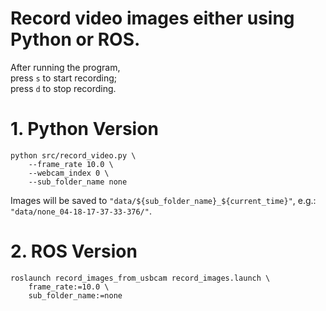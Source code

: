 # Record video images either using Python or ROS.

After running the program,    
press `s` to start recording;  
press `d` to stop recording.  


# 1. Python Version
```
python src/record_video.py \
    --frame_rate 10.0 \
    --webcam_index 0 \
    --sub_folder_name none
```

Images will be saved to `"data/${sub_folder_name}_${current_time}"`, e.g.: `"data/none_04-18-17-37-33-376/"`.  

# 2. ROS Version

```
roslaunch record_images_from_usbcam record_images.launch \
    frame_rate:=10.0 \
    sub_folder_name:=none  
```
